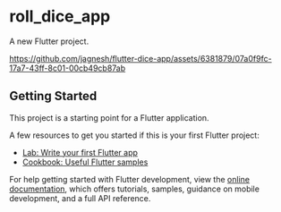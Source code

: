 # roll_dice_app

A new Flutter project.

https://github.com/jagnesh/flutter-dice-app/assets/6381879/07a0f9fc-17a7-43ff-8c01-00cb49cb87ab



## Getting Started

This project is a starting point for a Flutter application.

A few resources to get you started if this is your first Flutter project:

- [Lab: Write your first Flutter app](https://docs.flutter.dev/get-started/codelab)
- [Cookbook: Useful Flutter samples](https://docs.flutter.dev/cookbook)

For help getting started with Flutter development, view the
[online documentation](https://docs.flutter.dev/), which offers tutorials,
samples, guidance on mobile development, and a full API reference.
